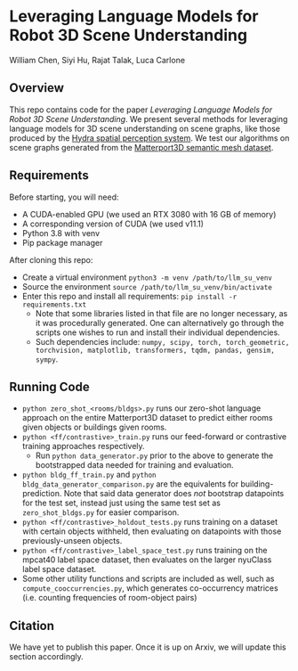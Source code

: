 # Leveraging Language Models for Robot 3D Scene Understanding

William Chen, Siyi Hu, Rajat Talak, Luca Carlone

## Overview
This repo contains code for the paper _Leveraging Language Models for Robot 3D Scene Understanding_. We present several methods for leveraging language models for 3D scene understanding on scene graphs, like those produced by the [Hydra spatial perception system](https://arxiv.org/abs/2201.13360). We test our algorithms on scene graphs generated from the [Matterport3D semantic mesh dataset](https://niessner.github.io/Matterport/).

## Requirements
Before starting, you will need:
- A CUDA-enabled GPU (we used an RTX 3080 with 16 GB of memory)
- A corresponding version of CUDA (we used v11.1)
- Python 3.8 with venv
- Pip package manager

After cloning this repo: 
- Create a virtual environment `python3 -m venv /path/to/llm_su_venv`
- Source the environment `source /path/to/llm_su_venv/bin/activate`
- Enter this repo and install all requirements: `pip install -r requirements.txt`
  - Note that some libraries listed in that file are no longer necessary, as it was procedurally generated. One can alternatively go through the scripts one wishes to run and install their individual dependencies.
  - Such dependencies include: `numpy, scipy, torch, torch_geometric, torchvision, matplotlib, transformers, tqdm, pandas, gensim, sympy`.

## Running Code
- `python zero_shot_<rooms/bldgs>.py` runs our zero-shot language approach on the entire Matterport3D dataset to predict either rooms given objects or buildings given rooms.
- `python <ff/contrastive>_train.py` runs our feed-forward or contrastive training approaches respectively.
  - Run `python data_generator.py` prior to the above to generate the bootstrapped data needed for training and evaluation.
- `python bldg_ff_train.py` and `python bldg_data_generator_comparison.py` are the equivalents for building-prediction. Note that said data generator does _not_ bootstrap datapoints for the test set, instead just using the same test set as `zero_shot_bldgs.py` for easier comparison.
- `python <ff/contrastive>_holdout_tests.py` runs training on a dataset with certain objects withheld, then evaluating on datapoints with those previously-unseen objects.
- `python <ff/contrastive>_label_space_test.py` runs training on the mpcat40 label space dataset, then evaluates on the larger nyuClass label space dataset.
- Some other utility functions and scripts are included as well, such as `compute_cooccurrencies.py`, which generates co-occurrency matrices (i.e. counting frequencies of room-object pairs)

## Citation
We have yet to publish this paper. Once it is up on Arxiv, we will update this section accordingly.
